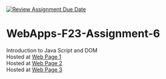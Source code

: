 [![Review Assignment Due Date](https://classroom.github.com/assets/deadline-readme-button-24ddc0f5d75046c5622901739e7c5dd533143b0c8e959d652212380cedb1ea36.svg)](https://classroom.github.com/a/b9NC0g7h)
# WebApps-F23-Assignment-6
Introduction to Java Script and DOM<br>
Hosted at [Web Page 1](https://44-563-webapps-f23.github.io/44563-webapps-f23-assignment6-saikrishna1419/author.html)<br>
Hosted at [Web Page 2](https://44-563-webapps-f23.github.io/44563-webapps-f23-assignment6-saikrishna1419/tips.html)<br>
Hosted at [Web Page 3](https://44-563-webapps-f23.github.io/44563-webapps-f23-assignment6-saikrishna1419/cruise.html)<br>


